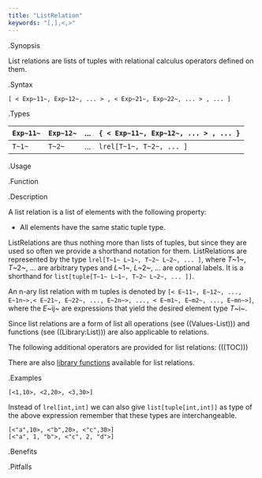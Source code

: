 ```yaml
---
title: "ListRelation"
keywords: "[,],<,>"
---
```


.Synopsis

List relations are lists of tuples with relational calculus operators defined on them.

.Syntax

`[ < Exp~11~, Exp~12~, ... > , < Exp~21~, Exp~22~, ... > , ... ]`

.Types

| `Exp~11~` |  `Exp~12~` |  ...  | `{ < Exp~11~, Exp~12~, ... > , ... }`   |
| --- | --- | --- | --- |
| `T~1~`    |    `T~2~`  |  ...  |  `lrel[T~1~, T~2~, ... ]`               |


.Usage

.Function

.Description

A list relation is a list of elements with the following property:

*  All elements have the same static tuple type.


ListRelations are thus nothing more than lists of tuples, but since they are used so often we provide a shorthand notation for them.
ListRelations are represented by the type `lrel[T~1~ L~1~, T~2~ L~2~, ... ]`, where _T_~1~, _T_~2~, ... are arbitrary types and
_L_~1~, _L_~2~, ... are optional labels. It is a shorthand for `list[tuple[T~1~ L~1~, T~2~ L~2~, ... ]]`.

An n-ary list relation with m tuples is denoted by
 `[< E~11~, E~12~, ..., E~1n~>,< E~21~, E~22~, ..., E~2n~>, ..., < E~m1~, E~m2~, ..., E~mn~>]`, 
where the _E_~ij~ are expressions that yield the desired element type _T_~i~.

Since list relations are a form of list all operations (see ((Values-List))) and functions
(see ((Library:List))) are also applicable to relations.

The following additional operators are provided for list relations:
(((TOC)))

There are also [library functions]((Library:ListRelation)) available for list relations.


.Examples
```rascal-shell
[<1,10>, <2,20>, <3,30>]
```

Instead of `lrel[int,int]` we can also give `list[tuple[int,int]]` as type of the above expression
remember that these types are interchangeable.

```rascal-shell,continue
[<"a",10>, <"b",20>, <"c",30>]
[<"a", 1, "b">, <"c", 2, "d">]
```

.Benefits

.Pitfalls

